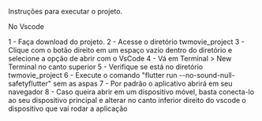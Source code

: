 Instruções para executar o projeto.

No Vscode

1 - Faça download do projeto.
2 - Acesse o diretório twmovie_project
3 - Clique com o botão direito em um espaço vazio dentro do diretório e selecione a opção
    de abrir com o VsCode
4 - Vá em Terminal > New Terminal no canto superior
5 - Verifique se está no diretório twmovie_project
6 - Execute o comando "flutter run --no-sound-null-safetyflutter" sem as aspas
7 - Por padrão o aplicativo abrirá em seu navegador
8 - Caso queira abrir em um dispositivo móvel, basta conecta-lo ao seu dispositivo principal
    e alterar no canto inferior direito do vscode o dispositivo que vai rodar a aplicação
